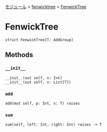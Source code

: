 [モジュール](../index.md) > [fenwicktree](./index.md) > [FenwickTree]()

# FenwickTree

```
struct FenwickTree[T: AddGroup]
```

## Methods

### `__init__`

```
__init__(out self, n: Int)
__init__(out self, v: List[T])
```

### `add`

```
add(mut self, p: Int, x: T) raises
```

### `sum`

```
sum(self, left: Int, right: Int) raises -> T
```
